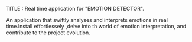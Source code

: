 TITLE : Real time application for "EMOTION DETECTOR".


An application that swiftly analyses and interprets emotions in real time.Install effortlessely ,delve into th world of emotion interpretation, and contribute to the project evolution.
